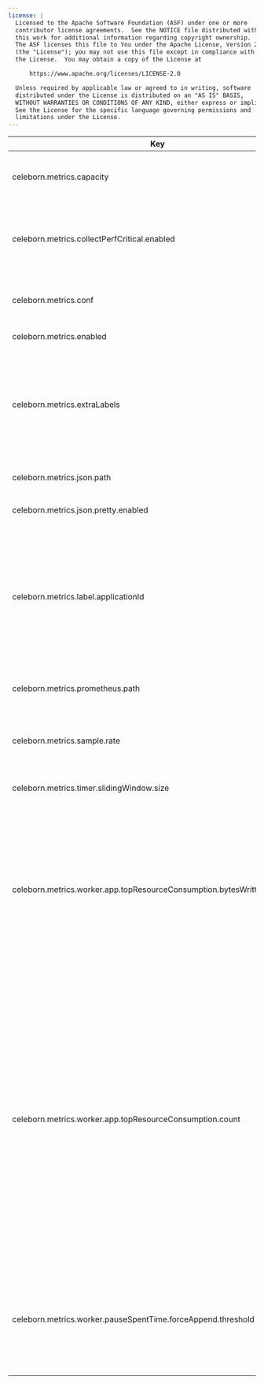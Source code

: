 ```yaml
---
license: |
  Licensed to the Apache Software Foundation (ASF) under one or more
  contributor license agreements.  See the NOTICE file distributed with
  this work for additional information regarding copyright ownership.
  The ASF licenses this file to You under the Apache License, Version 2.0
  (the "License"); you may not use this file except in compliance with
  the License.  You may obtain a copy of the License at

      https://www.apache.org/licenses/LICENSE-2.0

  Unless required by applicable law or agreed to in writing, software
  distributed under the License is distributed on an "AS IS" BASIS,
  WITHOUT WARRANTIES OR CONDITIONS OF ANY KIND, either express or implied.
  See the License for the specific language governing permissions and
  limitations under the License.
---
```


<!--begin-include-->
| Key | Default | isDynamic | Description | Since | Deprecated |
| --- | ------- | --------- | ----------- | ----- | ---------- |
| celeborn.metrics.capacity | 4096 | false | The maximum number of metrics which a source can use to generate output strings. | 0.2.0 |  | 
| celeborn.metrics.collectPerfCritical.enabled | false | false | It controls whether to collect metrics which may affect performance. When enable, Celeborn collects them. | 0.2.0 |  | 
| celeborn.metrics.conf | &lt;undefined&gt; | false | Custom metrics configuration file path. Default use `metrics.properties` in classpath. | 0.3.0 |  | 
| celeborn.metrics.enabled | true | false | When true, enable metrics system. | 0.2.0 |  | 
| celeborn.metrics.extraLabels |  | false | If default metric labels are not enough, extra metric labels can be customized. Labels' pattern is: `<label1_key>=<label1_value>[,<label2_key>=<label2_value>]*`; e.g. `env=prod,version=1` | 0.3.0 |  | 
| celeborn.metrics.json.path | /metrics/json | false | URI context path of json metrics HTTP server. | 0.4.0 |  | 
| celeborn.metrics.json.pretty.enabled | true | false | When true, view metrics in json pretty format | 0.4.0 |  | 
| celeborn.metrics.label.applicationId | false | false | When true, push applicationId as label for certain metrics. Note: applicationId is considered as a high cardinality label, be careful enabling it on metrics systems that are not optimized for high cardinality columns. | 0.6.0 |  | 
| celeborn.metrics.prometheus.path | /metrics/prometheus | false | URI context path of prometheus metrics HTTP server. | 0.4.0 |  | 
| celeborn.metrics.sample.rate | 1.0 | false | It controls if Celeborn collect timer metrics for some operations. Its value should be in [0.0, 1.0]. | 0.2.0 |  | 
| celeborn.metrics.timer.slidingWindow.size | 4096 | false | The sliding window size of timer metric. | 0.2.0 |  | 
| celeborn.metrics.worker.app.topResourceConsumption.bytesWrittenThreshold | 0b | false | Threshold of bytes written for top resource consumption applications list of worker. The application which has bytes written less than this threshold will not be included in the top resource consumption list, including diskBytesWritten and hdfsBytesWritten. | 0.6.0 |  | 
| celeborn.metrics.worker.app.topResourceConsumption.count | 0 | false | Size for top items about top resource consumption applications list of worker. The top resource consumption is determined by sum of diskBytesWritten and hdfsBytesWritten. The top resource consumption count prevents the total number of metrics from exceeding the metrics capacity. Note: This will add applicationId as label which is considered as a high cardinality label, be careful enabling it on metrics systems that are not optimized for high cardinality columns. | 0.6.0 |  | 
| celeborn.metrics.worker.pauseSpentTime.forceAppend.threshold | 10 | false | Force append worker pause spent time even if worker still in pause serving state. Help user can find worker pause spent time increase, when worker always been pause state. |  |  | 
<!--end-include-->
